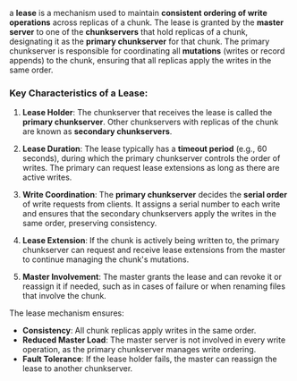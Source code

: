 a **lease** is a mechanism used to maintain **consistent ordering of write operations** across replicas of a chunk. The lease is granted by the **master server** to one of the **chunkservers** that hold replicas of a chunk, designating it as the **primary chunkserver** for that chunk. The primary chunkserver is responsible for coordinating all **mutations** (writes or record appends) to the chunk, ensuring that all replicas apply the writes in the same order.

### Key Characteristics of a Lease:

1. **Lease Holder**: The chunkserver that receives the lease is called the **primary chunkserver**. Other chunkservers with replicas of the chunk are known as **secondary chunkservers**.
    
2. **Lease Duration**: The lease typically has a **timeout period** (e.g., 60 seconds), during which the primary chunkserver controls the order of writes. The primary can request lease extensions as long as there are active writes.
    
3. **Write Coordination**: The **primary chunkserver** decides the **serial order** of write requests from clients. It assigns a serial number to each write and ensures that the secondary chunkservers apply the writes in the same order, preserving consistency.
    
4. **Lease Extension**: If the chunk is actively being written to, the primary chunkserver can request and receive lease extensions from the master to continue managing the chunk's mutations.
    
5. **Master Involvement**: The master grants the lease and can revoke it or reassign it if needed, such as in cases of failure or when renaming files that involve the chunk.

The lease mechanism ensures:
- **Consistency**: All chunk replicas apply writes in the same order.
- **Reduced Master Load**: The master server is not involved in every write operation, as the primary chunkserver manages write ordering.
- **Fault Tolerance**: If the lease holder fails, the master can reassign the lease to another chunkserver.